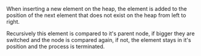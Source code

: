 When inserting a new element on the heap, the element is added to the position of the next element that does not exist on the heap from left to right.

Recursively this element is compared to it's parent node, if bigger they are switched and the node is compared again, if not, the element stays in it's position and the process is terminated.

